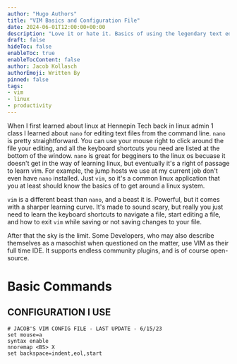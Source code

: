 ```yaml
---
author: "Hugo Authors"
title: "VIM Basics and Configuration File"
date: 2024-06-01T12:00:00+00:00
description: "Love it or hate it. Basics of using the legendary text editor, and the configuration I like to use."
draft: false
hideToc: false
enableToc: true
enableTocContent: false
author: Jacob Kollasch
authorEmoji: Written By
pinned: false
tags: 
- vim
- linux
- productivity
---
```

When I first learned about linux at Hennepin Tech back in linux admin 1 class I learned about `nano` for editing text files from the command line. `nano` is pretty straightforward. You can use your mouse right to click around the file your editing, and all the keyboard shortcuts you need are listed at the bottom of the window. `nano` is great for begginers to the linux os becuase it doesn't get in the way of learning linux, but eventually it's a right of passage to learn vim. For example, the jump hosts we use at my current job don't even have `nano` installed. Just `vim`, so it's a common linux application that you at least should know the basics of to get around a linux system.

`vim` is a different beast than `nano`, and a beast it is. Powerful, but it comes with a sharper learning curve. It's made to sound scary, but really you just need to learn the keyboard shortcuts to navigate a file, start editing a file, and how to exit `vim` while saving or not saving changes to your file. 

After that the sky is the limit. Some Developers, who may also describe themselves as a masochist when questioned on the matter, use VIM as their full time IDE. It supports endless community plugins, and is of course open-source. 

# Basic Commands


## CONFIGURATION I USE
```
# JACOB'S VIM CONFIG FILE - LAST UPDATE - 6/15/23
set mouse=a
syntax enable
nnoremap <BS> X
set backspace=indent,eol,start

```